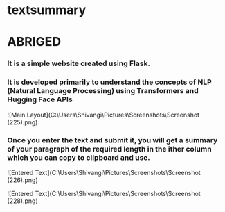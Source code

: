 # textsummary
# ABRIGED
### It is a simple website created using Flask. 
### It is developed primarily to understand the concepts of NLP (Natural Language Processing) using Transformers and Hugging Face APIs

![Main Layout](C:\Users\Shivangi\Pictures\Screenshots\Screenshot (225).png)

### Once you enter the text and submit it, you will get a summary of your paragraph of the required length in the ither column which you can copy to clipboard and use.

![Entered Text](C:\Users\Shivangi\Pictures\Screenshots\Screenshot (226).png)

![Entered Text](C:\Users\Shivangi\Pictures\Screenshots\Screenshot (228).png)




